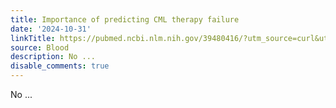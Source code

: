 ```yaml
---
title: Importance of predicting CML therapy failure
date: '2024-10-31'
linkTitle: https://pubmed.ncbi.nlm.nih.gov/39480416/?utm_source=curl&utm_medium=rss&utm_campaign=journals&utm_content=7603509&fc=None&ff=20241101195434&v=2.18.0.post9+e462414
source: Blood
description: No ...
disable_comments: true
---
```

No ...